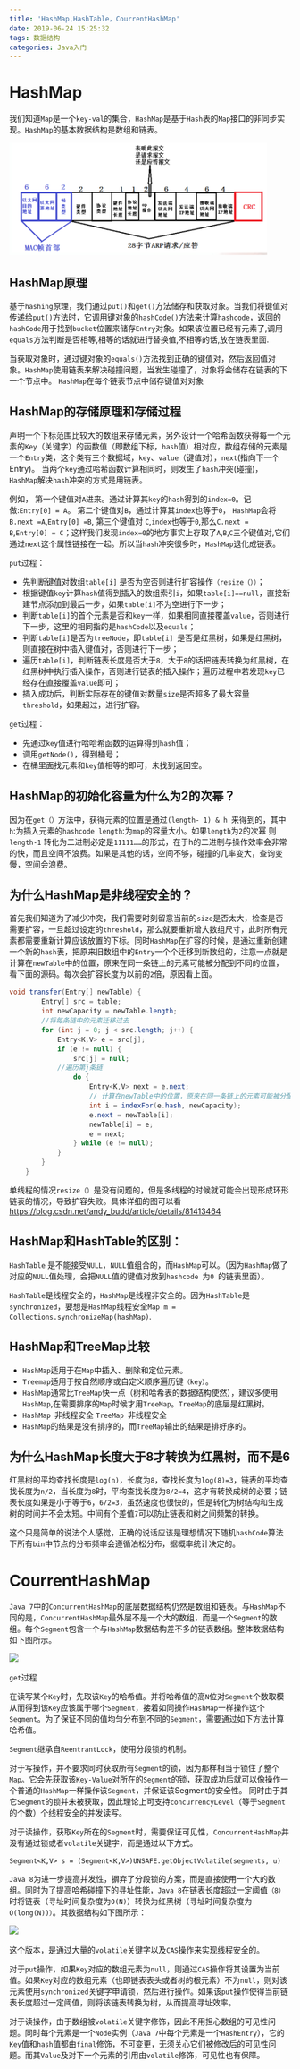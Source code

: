 ```yaml
---
title: 'HashMap,HashTable，CourrentHashMap'
date: 2019-06-24 15:25:32
tags: 数据结构
categories: Java入门
---
```


# HashMap

我们知道`Map`是一个` key-val `的集合，`HashMap`是基于`Hash`表的`Map`接口的非同步实现。`HashMap`的基本数据结构是数组和链表。

![](1.png)

## HashMap原理

基于`hashing`原理，我们通过`put()`和`get()`方法储存和获取对象。当我们将键值对传递给`put()`方法时，它调用键对象的`hashCode()`方法来计算`hashcode`，返回的`hashCode`用于找到`bucket`位置来储存`Entry`对象。如果该位置已经有元素了,调用`equals`方法判断是否相等,相等的话就进行替换值,不相等的话,放在链表里面.

当获取对象时，通过键对象的`equals()`方法找到正确的键值对，然后返回值对象。`HashMap`使用链表来解决碰撞问题，当发生碰撞了，对象将会储存在链表的下一个节点中。 `HashMap`在每个链表节点中储存键值对对象

## HashMap的存储原理和存储过程

声明一个下标范围比较大的数组来存储元素，另外设计一个哈希函数获得每一个元素的`Key`（关键字）的函数值（即数组下标，`hash`值）相对应，数组存储的元素是一个`Entry`类，这个类有三个数据域，`key`、`value`（键值对），`next`(指向下一个Entry)。 当两个`key`通过哈希函数计算相同时，则发生了`hash`冲突(碰撞)，`HashMap`解决`hash`冲突的方式是用链表。

例如， 第一个键值对`A`进来。通过计算其`key`的`hash`得到的`index=0`。记做:`Entry[0] = A`。 
第二个键值对`B`，通过计算其`index`也等于`0`， `HashMap`会将`B.next =A`,`Entry[0] =B`, 
第三个键值对 `C`,`index`也等于`0`,那么`C.next = B`,`Entry[0] = C`；这样我们发现`index=0`的地方事实上存取了`A`,`B`,`C`三个键值对,它们通过`next`这个属性链接在一起。所以当`hash`冲突很多时，`HashMap`退化成链表。

`put`过程：

- 先判断键值对数组`table[i]` 是否为空否则进行扩容操作`（resize（））`；
- 根据键值`key`计算`hash`值得到插入的数组索引`i`，如果`table[i]==null`，直接新建节点添加到最后一步，如果`table[i]`不为空进行下一步； 
- 判断`table[i]`的首个元素是否和`key`一样，如果相同直接覆盖`value`，否则进行下一步，这里的相同指的是`hashCode`以及`equals`； 
- 判断`table[i]`是否为`treeNode`，即`table[i] `是否是红黑树，如果是红黑树，则直接在树中插入键值对，否则进行下一步； 
- 遍历`table[i]`，判断链表长度是否大于`8`，大于`8`的话把链表转换为红黑树，在红黑树中执行插入操作，否则进行链表的插入操作；遍历过程中若发现`key`已经存在直接覆盖`value`即可； 
- 插入成功后，判断实际存在的键值对数量`size`是否超多了最大容量`threshold`，如果超过，进行扩容。

`get`过程：

- 先通过`key`值进行哈哈希函数的运算得到`hash`值；
- 调用`getNode()`，得到桶号；
- 在桶里面找元素和`key`值相等的即可，未找到返回空。

## HashMap的初始化容量为什么为2的次幂？

因为在`get（）`方法中，获得元素的位置是通过`(length- 1) & h `来得到的，其中` h`:为插入元素的`hashcode length`:为`map`的容量大小。如果`length`为`2`的次幂 则`length-1` 转化为二进制必定是`11111……`的形式，在于h的二进制与操作效率会非常的快，而且空间不浪费。如果是其他的话，空间不够，碰撞的几率变大，查询变慢，空间会浪费。　

## 为什么HashMap是非线程安全的？

首先我们知道为了减少冲突，我们需要时刻留意当前的`size`是否太大，检查是否需要扩容，一旦超过设定的`threshold`，那么就要重新增大数组尺寸，此时所有元素都需要重新计算应该放置的下标。同时`HashMap`在扩容的时候，是通过重新创建一个新的`hash`表，把原来旧数组中的`Entry`一个个迁移到新数组的，注意一点就是计算在`newTable`中的位置，原来在同一条链上的元素可能被分配到不同的位置，看下面的源码。每次会扩容长度为以前的`2`倍，原因看上面。

```java
void transfer(Entry[] newTable) {
        Entry[] src = table;
        int newCapacity = newTable.length;
        //将每条链中的元素迁移过去
        for (int j = 0; j < src.length; j++) {
            Entry<K,V> e = src[j];
            if (e != null) {
                src[j] = null;   
            //遍历第j条链
                do {
                    Entry<K,V> next = e.next;
                    // 计算在newTable中的位置，原来在同一条链上的元素可能被分配到不同的位置
                    int i = indexFor(e.hash, newCapacity);   
                    e.next = newTable[i];
                    newTable[i] = e;
                    e = next;
                } while (e != null);
            }
        }
    }
```

单线程的情况`resize（）`是没有问题的，但是多线程的时候就可能会出现形成环形链表的情况，导致扩容失败。具体详细的图可以看<https://blog.csdn.net/andy_budd/article/details/81413464>

## HashMap和HashTable的区别：

`HashTable` 是不能接受`NULL`，`NULL`值组合的，而`HashMap`可以。（因为`HashMap`做了对应的`NULL`值处理，会把`NULL`值的键值对放到`hashcode `为`0 `的链表里面）。

`HashTable`是线程安全的，`HashMap`是线程非安全的。因为`HashTable`是`synchronized`，要想是`HashMap`线程安全`Map m = Collections.synchronizeMap(hashMap)`.

## HashMap和TreeMap比较
- `HashMap`适用于在`Map`中插入、删除和定位元素。 
- `Treemap`适用于按自然顺序或自定义顺序遍历键`（key）`。 
- `HashMap`通常比`TreeMap`快一点（树和哈希表的数据结构使然），建议多使用`HashMap`,在需要排序的`Map`时候才用`TreeMap`。`TreeMap`的底层是红黑树。
- `HashMap `非线程安全 `TreeMap `非线程安全 
- `HashMap`的结果是没有排序的，而`TreeMap`输出的结果是排好序的。

## 为什么HashMap长度大于8才转换为红黑树，而不是6

红黑树的平均查找长度是`log(n)`，长度为`8`，查找长度为`log(8)=3`，链表的平均查找长度为`n/2`，当长度为`8`时，平均查找长度为`8/2=4`，这才有转换成树的必要；链表长度如果是小于等于`6`，`6/2=3`，虽然速度也很快的，但是转化为树结构和生成树的时间并不会太短。中间有个差值`7`可以防止链表和树之间频繁的转换。

这个只是简单的说法个人感觉，正确的说话应该是理想情况下随机`hashCode`算法下所有`bin`中节点的分布频率会遵循泊松分布，据概率统计决定的。

# CourrentHashMap

`Java 7`中的`ConcurrentHashMap`的底层数据结构仍然是数组和链表。与`HashMap`不同的是，`ConcurrentHashMap`最外层不是一个大的数组，而是一个`Segment`的数组。每个`Segment`包含一个与`HashMap`数据结构差不多的链表数组。整体数据结构如下图所示。

![](2.png)

`get`过程

在读写某个`Key`时，先取该`Key`的哈希值。并将哈希值的高`N`位对`Segment`个数取模从而得到该`Key`应该属于哪个`Segment`，接着如同操作`HashMap`一样操作这个`Segment`。为了保证不同的值均匀分布到不同的`Segment`，需要通过如下方法计算哈希值。

`Segment`继承自`ReentrantLock`，使用分段锁的机制。

对于写操作，并不要求同时获取所有`Segment`的锁，因为那样相当于锁住了整个`Map`。它会先获取该`Key-Value`对所在的`Segment`的锁，获取成功后就可以像操作一个普通的`HashMap`一样操作该`Segment`，并保证该Segment的安全性。
同时由于其它`Segment`的锁并未被获取，因此理论上可支持`concurrencyLevel`（等于`Segment`的个数）个线程安全的并发读写。

对于读操作，获取`Key`所在的`Segment`时，需要保证可见性，`ConcurrentHashMap`并没有通过锁或者`volatile`关键字，而是通过以下方式。

```
Segment<K,V> s = (Segment<K,V>)UNSAFE.getObjectVolatile(segments, u)
```

`Java 8`为进一步提高并发性，摒弃了分段锁的方案，而是直接使用一个大的数组。同时为了提高哈希碰撞下的寻址性能，`Java 8`在链表长度超过一定阈值`（8）`时将链表（寻址时间复杂度为`O(N)`）转换为红黑树（寻址时间复杂度为`O(long(N))）`。其数据结构如下图所示：

![](3.png)

这个版本，是通过大量的`volatile`关键字以及`CAS`操作来实现线程安全的。

对于`put`操作，如果`Key`对应的数组元素为`null`，则通过`CAS`操作将其设置为当前值。如果`Key`对应的数组元素（也即链表表头或者树的根元素）不为`null`，则对该元素使用`synchronized`关键字申请锁，然后进行操作。如果该`put`操作使得当前链表长度超过一定阈值，则将该链表转换为树，从而提高寻址效率。

对于读操作，由于数组被`volatile`关键字修饰，因此不用担心数组的可见性问题。同时每个元素是一个`Node`实例（`Java 7`中每个元素是一个`HashEntry`），它的`Key`值和`hash`值都由`final`修饰，不可变更，无须关心它们被修改后的可见性问题。而其`Value`及对下一个元素的引用由`volatile`修饰，可见性也有保障。
